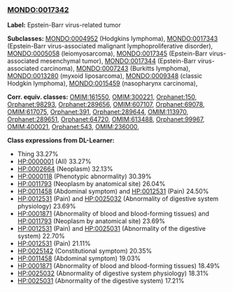 
### [MONDO:0017342](http://purl.obolibrary.org/obo/MONDO_0017342)
**Label:** Epstein-Barr virus-related tumor

**Subclasses:** [MONDO:0004952](http://purl.obolibrary.org/obo/MONDO_0004952) (Hodgkins lymphoma), [MONDO:0017343](http://purl.obolibrary.org/obo/MONDO_0017343) (Epstein-Barr virus-associated malignant lymphoproliferative disorder), [MONDO:0005058](http://purl.obolibrary.org/obo/MONDO_0005058) (leiomyosarcoma), [MONDO:0017345](http://purl.obolibrary.org/obo/MONDO_0017345) (Epstein-Barr virus-associated mesenchymal tumor), [MONDO:0017344](http://purl.obolibrary.org/obo/MONDO_0017344) (Epstein-Barr virus-associated carcinoma), [MONDO:0007243](http://purl.obolibrary.org/obo/MONDO_0007243) (Burkitts lymphoma), [MONDO:0013280](http://purl.obolibrary.org/obo/MONDO_0013280) (myxoid liposarcoma), [MONDO:0009348](http://purl.obolibrary.org/obo/MONDO_0009348) (classic Hodgkin lymphoma), [MONDO:0015459](http://purl.obolibrary.org/obo/MONDO_0015459) (nasopharynx carcinoma), 

**Corr. equiv. classes:** [OMIM:161550](http://purl.obolibrary.org/obo/OMIM_161550), [OMIM:300221](http://purl.obolibrary.org/obo/OMIM_300221), [Orphanet:150](http://www.orpha.net/ORDO/Orphanet_150), [Orphanet:98293](http://www.orpha.net/ORDO/Orphanet_98293), [Orphanet:289656](http://www.orpha.net/ORDO/Orphanet_289656), [OMIM:607107](http://purl.obolibrary.org/obo/OMIM_607107), [Orphanet:69078](http://www.orpha.net/ORDO/Orphanet_69078), [OMIM:617075](http://purl.obolibrary.org/obo/OMIM_617075), [Orphanet:391](http://www.orpha.net/ORDO/Orphanet_391), [Orphanet:289644](http://www.orpha.net/ORDO/Orphanet_289644), [OMIM:113970](http://purl.obolibrary.org/obo/OMIM_113970), [Orphanet:289651](http://www.orpha.net/ORDO/Orphanet_289651), [Orphanet:64720](http://www.orpha.net/ORDO/Orphanet_64720), [OMIM:613488](http://purl.obolibrary.org/obo/OMIM_613488), [Orphanet:99967](http://www.orpha.net/ORDO/Orphanet_99967), [OMIM:400021](http://purl.obolibrary.org/obo/OMIM_400021), [Orphanet:543](http://www.orpha.net/ORDO/Orphanet_543), [OMIM:236000](http://purl.obolibrary.org/obo/OMIM_236000), 

**Class expressions from DL-Learner:**

- Thing 33.27%
- [HP:0000001](http://purl.obolibrary.org/obo/HP_0000001) (All) 33.27%
- [HP:0002664](http://purl.obolibrary.org/obo/HP_0002664) (Neoplasm) 32.13%
- [HP:0000118](http://purl.obolibrary.org/obo/HP_0000118) (Phenotypic abnormality) 30.39%
- [HP:0011793](http://purl.obolibrary.org/obo/HP_0011793) (Neoplasm by anatomical site) 26.04%
- [HP:0011458](http://purl.obolibrary.org/obo/HP_0011458) (Abdominal symptom) and [HP:0012531](http://purl.obolibrary.org/obo/HP_0012531) (Pain) 24.50%
- [HP:0012531](http://purl.obolibrary.org/obo/HP_0012531) (Pain) and [HP:0025032](http://purl.obolibrary.org/obo/HP_0025032) (Abnormality of digestive system physiology) 23.69%
- [HP:0001871](http://purl.obolibrary.org/obo/HP_0001871) (Abnormality of blood and blood-forming tissues) and [HP:0011793](http://purl.obolibrary.org/obo/HP_0011793) (Neoplasm by anatomical site) 23.69%
- [HP:0012531](http://purl.obolibrary.org/obo/HP_0012531) (Pain) and [HP:0025031](http://purl.obolibrary.org/obo/HP_0025031) (Abnormality of the digestive system) 22.70%
- [HP:0012531](http://purl.obolibrary.org/obo/HP_0012531) (Pain) 21.11%
- [HP:0025142](http://purl.obolibrary.org/obo/HP_0025142) (Constitutional symptom) 20.35%
- [HP:0011458](http://purl.obolibrary.org/obo/HP_0011458) (Abdominal symptom) 19.03%
- [HP:0001871](http://purl.obolibrary.org/obo/HP_0001871) (Abnormality of blood and blood-forming tissues) 18.49%
- [HP:0025032](http://purl.obolibrary.org/obo/HP_0025032) (Abnormality of digestive system physiology) 18.31%
- [HP:0025031](http://purl.obolibrary.org/obo/HP_0025031) (Abnormality of the digestive system) 17.21%


